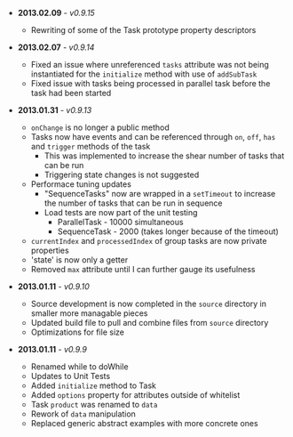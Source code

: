 * **2013.02.09** - *v0.9.15*
	* Rewriting of some of the Task prototype property descriptors

* **2013.02.07** - *v0.9.14*
	* Fixed an issue where unreferenced `tasks` attribute was not being instantiated for the `initialize` method with use of `addSubTask`
	* Fixed issue with tasks being processed in parallel task before the task had been started

* **2013.01.31** - *v0.9.13*
	* `onChange` is no longer a public method
	* Tasks now have events and can be referenced through `on`, `off`, `has` and `trigger` methods of the task
		* This was implemented to increase the shear number of tasks that can be run
		* Triggering state changes is not suggested
	* Performace tuning updates
		* "SequenceTasks" now are wrapped in a `setTimeout` to increase the number of tasks that can be run in sequence
		* Load tests are now part of the unit testing 
			* ParallelTask - 10000 simultaneous
			* SequenceTask - 2000 (takes longer because of the timeout)
	* `currentIndex` and `processedIndex` of group tasks are now private properties
	* 'state' is now only a getter
	* Removed `max` attribute until I can further gauge its usefulness

* **2013.01.11** - *v0.9.10*
	* Source development is now completed in the `source` directory in smaller more managable pieces
	* Updated build file to pull and combine files from `source` directory
	* Optimizations for file size

* **2013.01.11** - *v0.9.9*
	* Renamed while to doWhile
	* Updates to Unit Tests
	* Added `initialize` method to Task 
	* Added `options` property for attributes outside of whitelist
	* Task `product` was renamed to `data`
	* Rework of `data` manipulation
	* Replaced generic abstract examples with more concrete ones
